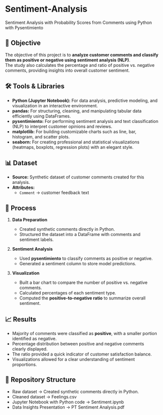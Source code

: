# Sentiment-Analysis
Sentiment Analysis with Probability Scores from Comments using Python with Pysentimiento

## 📖 Objective
The objective of this project is to **analyze customer comments and classify them as positive or negative using sentiment analysis (NLP)**.  
The study also calculates the percentage and ratio of positive vs. negative comments, providing insights into overall customer sentiment.

## 🛠️ Tools & Libraries
- **Python (Jupyter Notebook):** For data analysis, predictive modeling, and visualization in an interactive environment.  
- **pandas:** For structuring, cleaning, and manipulating tabular data efficiently using DataFrames.  
- **pysentimiento:** For performing sentiment analysis and text classification (NLP) to interpret customer opinions and reviews.  
- **matplotlib:** For building customizable charts such as line, bar, histogram, and scatter plots.  
- **seaborn:** For creating professional and statistical visualizations (heatmaps, boxplots, regression plots) with an elegant style.  

## 📊 Dataset
- **Source:** Synthetic dataset of customer comments created for this analysis.  
- **Attributes:**  
  - `Comment` → customer feedback text  

## 🔎 Process
1. **Data Preparation**  
   - Created synthetic comments directly in Python.  
   - Structured the dataset into a DataFrame with comments and sentiment labels.  

2. **Sentiment Analysis**  
   - Used **pysentimiento** to classify comments as positive or negative.  
   - Generated a sentiment column to store model predictions.  

3. **Visualization**  
   - Built a bar chart to compare the number of positive vs. negative comments.  
   - Calculated percentages of each sentiment type.  
   - Computed the **positive-to-negative ratio** to summarize overall sentiment.  

## 📈 Results
- Majority of comments were classified as **positive**, with a smaller portion identified as negative.  
- Percentage distribution between positive and negative comments clearly displayed.  
- The ratio provided a quick indicator of customer satisfaction balance.  
- Visualizations allowed for a clear understanding of sentiment proportions.

## 📂 Repository Structure
-	Raw dataset -> Created synthetic comments directly in Python.  
-	Cleaned dataset -> Feelings.csv
-	Jupyter Notebook with Python code -> Sentiment.ipynb
-	Data Insights Presentation -> PT Sentiment Analysis.pdf


